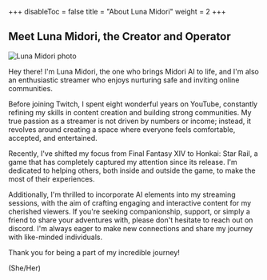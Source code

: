 +++
disableToc = false
title = "About Luna Midori"
weight = 2
+++

## Meet Luna Midori, the Creator and Operator
![Luna Midori photo](https://tea-cup.midori-ai.xyz/download/lunamidoriphoto.png)

Hey there! I'm Luna Midori, the one who brings Midori AI to life, and I'm also an enthusiastic streamer who enjoys nurturing safe and inviting online communities.

Before joining Twitch, I spent eight wonderful years on  YouTube, constantly refining my skills in content creation and building strong communities. My true passion as a streamer is not driven by numbers or income; instead, it revolves around creating a space where everyone feels comfortable, accepted, and entertained.

Recently, I've shifted my focus from Final Fantasy XIV to Honkai: Star Rail, a game that has completely captured my attention since its release. I'm dedicated to helping others, both inside and outside the game, to make the most of their experiences.

Additionally, I'm thrilled to incorporate AI elements into my streaming sessions, with the aim of crafting engaging and interactive content for my cherished viewers. If you're seeking companionship, support, or simply a friend to share your adventures with, please don't hesitate to reach out on discord. I'm always eager to make new connections and share my journey with like-minded individuals.

Thank you for being a part of my incredible journey!

(She/Her)